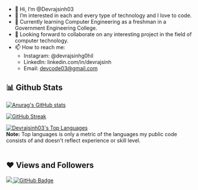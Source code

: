 - 👋 Hi, I’m @Devrajsinh03
- 👀 I’m interested in each and every type of technology and I love to code.
- 🌱 Currently learning Computer Engineering as a freshman in a Government Engineering College.
- 💞️ Looking forward to collaborate on any interesting project in the field of computer technology.
- 📫 How to reach me:<br>  
  - Instagram: @devrajsinhg0hil <br>
  - LinkedIn: linkedin.com/in/devrajsinh <br>
  - Email: devcode03@gmail.com <br>

## 📊 Github Stats

[![Anurag's GitHub stats](https://github-readme-stats.vercel.app/api?username=Devrajsinh03&show_icons=true&theme=radical)](https://github.com/anuraghazra/github-readme-stats)

[![GitHub Streak](http://github-readme-streak-stats.herokuapp.com?user=Devrajsinh03&theme=radical)](https://git.io/streak-stats)

<a href="https://github.com/Devrajsinh03/github-readme-stats">
  <img alt="Devrajsinh03's Top Languages" src="https://github-readme-stats.vercel.app/api/top-langs/?username=Devrajsinh03&langs_count=8&count_private=true&layout=compact&theme=react&hide_border=true&bg_color=0D1117" />
</a>
 <br/>
 <b>Note:</b> Top languages is only a metric of the languages my public code consists of and doesn't reflect experience or skill level.


<br/>
<br/>




## ❤ Views and Followers
<a href="https://github.com/Meghna-DAS/github-profile-views-counter">
    <img src="https://komarev.com/ghpvc/?username=Devrajsinh03">
</a>
<a href="https://github.com/Devrajsinh03?tab=followers"><img src="https://img.shields.io/github/followers/Devrajsinh03?label=Followers&style=social" alt="GitHub Badge"></a>
<!---
Devrajsinh03/Devrajsinh03 is a ✨ special ✨ repository because its `README.md` (this file) appears on your GitHub profile.
You can click the Preview link to take a look at your changes.
--->
